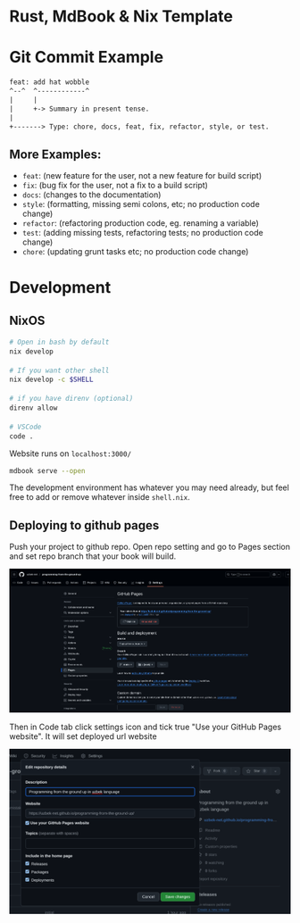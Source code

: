 # Rust, MdBook & Nix Template


# Git Commit Example

```
feat: add hat wobble
^--^  ^------------^
|     |
|     +-> Summary in present tense.
|
+-------> Type: chore, docs, feat, fix, refactor, style, or test.
```

## More Examples:

- `feat`: (new feature for the user, not a new feature for build script)
- `fix`: (bug fix for the user, not a fix to a build script)
- `docs`: (changes to the documentation)
- `style`: (formatting, missing semi colons, etc; no production code change)
- `refactor`: (refactoring production code, eg. renaming a variable)
- `test`: (adding missing tests, refactoring tests; no production code change)
- `chore`: (updating grunt tasks etc; no production code change)

# Development 

## NixOS
```bash
# Open in bash by default
nix develop

# If you want other shell
nix develop -c $SHELL

# if you have direnv (optional)
direnv allow

# VSCode
code .
```

Website runs on `localhost:3000/`
```bash
mdbook serve --open
```

The development environment has whatever you may need already, but feel free to add or remove whatever
inside `shell.nix`.


## Deploying to github pages

Push your project to github repo. Open repo setting and go to Pages section and set repo branch that your book will build.

![github-pages](/rust-book/.github/assets/github-actions.png)

Then in Code tab click settings icon and tick true "Use your GitHub Pages website". It will set deployed url website

![github-pages](/rust-book/.github/assets/pages-url.png)


